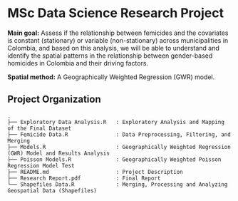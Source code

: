 # MSc Data Science Research Project

**Main goal:** Assess if the relationship between femicides and the covariates is constant (stationary) or variable (non-stationary) across municipalities in Colombia, and based on this analysis, we will be able to understand and identify the spatial patterns in the relationship between gender-based homicides in Colombia and their driving factors.

**Spatial method:** A Geographically Weighted Regression (GWR) model.

## Project Organization
```
.
├── Exploratory Data Analysis.R   : Exploratory Analysis and Mapping of the Final Dataset
├── Femicide Data.R               : Data Preprocessing, Filtering, and Merging
├── Models.R                      : Geographically Weighted Regression (GWR) Model and Results Analysis
├── Poisson Models.R              : Geographically Weighted Poisson Regression Model Test
├── README.md                     : Project Description
├── Research Report.pdf           : Final Report
└── Shapefiles Data.R             : Merging, Processing and Analyzing Geospatial Data (Shapefiles)
```
